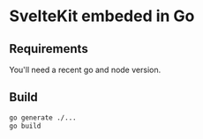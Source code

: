 # SvelteKit embeded in Go

## Requirements

You'll need a recent go and node version.

## Build

```bash
go generate ./...
go build
```
